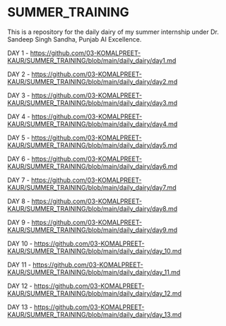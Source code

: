 # SUMMER_TRAINING
This is a repository for the daily dairy of my summer internship under Dr. Sandeep Singh Sandha, Punjab AI Excellence.

DAY 1 - https://github.com/03-KOMALPREET-KAUR/SUMMER_TRAINING/blob/main/daily_dairy/day1.md

DAY 2 - https://github.com/03-KOMALPREET-KAUR/SUMMER_TRAINING/blob/main/daily_dairy/day2.md

DAY 3 - https://github.com/03-KOMALPREET-KAUR/SUMMER_TRAINING/blob/main/daily_dairy/day3.md  

DAY 4 - https://github.com/03-KOMALPREET-KAUR/SUMMER_TRAINING/blob/main/daily_dairy/day4.md

DAY 5 - https://github.com/03-KOMALPREET-KAUR/SUMMER_TRAINING/blob/main/daily_dairy/day5.md

DAY 6 - https://github.com/03-KOMALPREET-KAUR/SUMMER_TRAINING/blob/main/daily_dairy/day6.md

DAY 7 - https://github.com/03-KOMALPREET-KAUR/SUMMER_TRAINING/blob/main/daily_dairy/day7.md

DAY 8 - https://github.com/03-KOMALPREET-KAUR/SUMMER_TRAINING/blob/main/daily_dairy/day8.md

DAY 9 - https://github.com/03-KOMALPREET-KAUR/SUMMER_TRAINING/blob/main/daily_dairy/day9.md

DAY 10 - https://github.com/03-KOMALPREET-KAUR/SUMMER_TRAINING/blob/main/daily_dairy/day_10.md

DAY 11 - https://github.com/03-KOMALPREET-KAUR/SUMMER_TRAINING/blob/main/daily_dairy/day_11.md  

DAY 12 - https://github.com/03-KOMALPREET-KAUR/SUMMER_TRAINING/blob/main/daily_dairy/day_12.md

DAY 13 - https://github.com/03-KOMALPREET-KAUR/SUMMER_TRAINING/blob/main/daily_dairy/day_13.md
